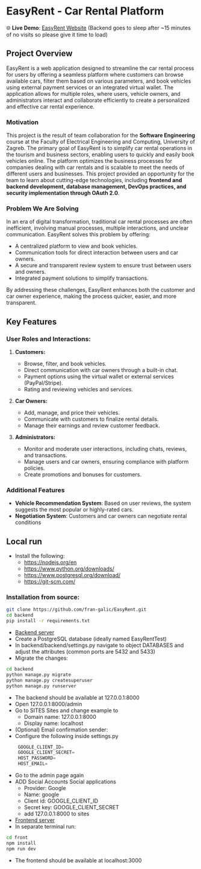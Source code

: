 # EasyRent - Car Rental Platform

🌐 **Live Demo**: [EasyRent Website](https://easy-rent-ashy.vercel.app/home) (Backend goes to sleep after ~15 minutes of no visits so please give it time to load)

## Project Overview

EasyRent is a web application designed to streamline the car rental process for users by offering a seamless platform where customers can browse available cars, filter them based on various parameters, and book vehicles using external payment services or an integrated virtual wallet. The application allows for multiple roles, where users, vehicle owners, and administrators interact and collaborate efficiently to create a personalized and effective car rental experience.

### Motivation

This project is the result of team collaboration for the **Software Engineering** course at the Faculty of Electrical Engineering and Computing, University of Zagreb. The primary goal of EasyRent is to simplify car rental operations in the tourism and business sectors, enabling users to quickly and easily book vehicles online. The platform optimizes the business processes for companies dealing with car rentals and is scalable to meet the needs of different users and businesses. This project provided an opportunity for the team to learn about cutting-edge technologies, including **frontend and backend development, database management, DevOps practices, and security implementation through OAuth 2.0**. 


### Problem We Are Solving

In an era of digital transformation, traditional car rental processes are often inefficient, involving manual processes, multiple interactions, and unclear communication. EasyRent solves this problem by offering:
- A centralized platform to view and book vehicles.
- Communication tools for direct interaction between users and car owners.
- A secure and transparent review system to ensure trust between users and owners.
- Integrated payment solutions to simplify transactions.

By addressing these challenges, EasyRent enhances both the customer and car owner experience, making the process quicker, easier, and more transparent.

## Key Features

### User Roles and Interactions:
1. **Customers:**
   - Browse, filter, and book vehicles.
   - Direct communication with car owners through a built-in chat.
   - Payment options using the virtual wallet or external services (PayPal/Stripe).
   - Rating and reviewing vehicles and services.

2. **Car Owners:**
   - Add, manage, and price their vehicles.
   - Communicate with customers to finalize rental details.
   - Manage their earnings and review customer feedback.

3. **Administrators:**
   - Monitor and moderate user interactions, including chats, reviews, and transactions.
   - Manage users and car owners, ensuring compliance with platform policies.
   - Create promotions and bonuses for customers.

### Additional Features
- **Vehicle Recommendation System**: Based on user reviews, the system suggests the most popular or highly-rated cars.
- **Negotiation System**: Customers and car owners can negotiate rental conditions 

## Local run

- Install the following:
   - https://nodejs.org/en
   - https://www.python.org/downloads/
   - https://www.postgresql.org/download/
   - https://git-scm.com/
### Installation from source:
 ```sh
 git clone https://github.com/fran-galic/EasyRent.git
 cd backend
 pip install -r requirements.txt
```
- [Backend server](/backend)
- Create a PostgreSQL database (ideally named EasyRentTest)
- In backend/backend/settings.py navigate to object DATABASES and adjust the attributes (common ports are 5432 and 5433)
- Migrate the changes:
 ```sh
cd backend
python manage.py migrate
python manage.py createsuperuser
python manage.py runserver
```
- The backend should be available at 127.0.0.1:8000
- Open 127.0.0.1:8000/admin
- Go to SITES Sites and change example to
   - Domain name: 127.0.0.1:8000
   - Display name: localhost
- (Optional) Email confirmation sender:
- Configure the following inside settings.py
  ```python
   GOOGLE_CLIENT_ID=
   GOOGLE_CLIENT_SECRET=
   HOST_PASSWORD=
   HOST_EMAIL=
  ```
- Go to the admin page again
- ADD Social Accounts Social applications
   - Provider: Google
   - Name: google
   - Client id: GOOGLE_CLIENT_ID
   - Secret key: GOOGLE_CLIENT_SECRET
   - add 127.0.0.1:8000 to sites
- [Frontend server](/frontend)
- In separate terminal run:
```sh
cd front
npm install
npm run dev
```
- The frontend should be available at localhost:3000

